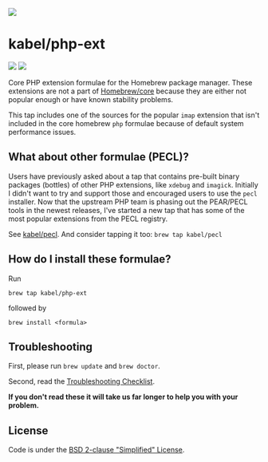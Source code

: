 ![](https://repository-images.githubusercontent.com/127686768/dc404b00-f5dd-11ea-95bd-7de02ed45411)

# kabel/php-ext
[![](https://img.shields.io/github/sponsors/kabel?style=social)](https://github.com/sponsors/kabel/)
[![](https://img.shields.io/azure-devops/build/kevinabel0613/kevinabel/2?style=social)](https://dev.azure.com/kevinabel0613/kevinabel/_build?definitionId=2)

Core PHP extension formulae for the Homebrew package manager. These extensions are not a part of [Homebrew/core](https://github.com/Homebrew/homebrew-core/) because they are either not popular enough or have known stability problems.

This tap includes one of the sources for the popular `imap` extension that isn't included in the core homebrew `php` formulae because of default system performance issues.

## What about other formulae (PECL)?
Users have previously asked about a tap that contains pre-built binary packages (bottles) of other PHP extensions, like `xdebug` and `imagick`. Initially I didn't want to try and support those and encouraged users to use the `pecl` installer. Now that the upstream PHP team is phasing out the PEAR/PECL tools in the newest releases, I've started a new tap that has some of the most popular extensions from the PECL registry.

See [kabel/pecl](https://github.com/kabel/homebrew-pecl). And consider tapping it too: `brew tap kabel/pecl`

## How do I install these formulae?

Run

```
brew tap kabel/php-ext
```

followed by

```
brew install <formula>
```

## Troubleshooting
First, please run `brew update` and `brew doctor`.

Second, read the [Troubleshooting Checklist](https://docs.brew.sh/Troubleshooting).

**If you don't read these it will take us far longer to help you with your problem.**

## License
Code is under the [BSD 2-clause "Simplified" License](https://github.com/Homebrew/homebrew-core/blob/master/LICENSE.txt).

